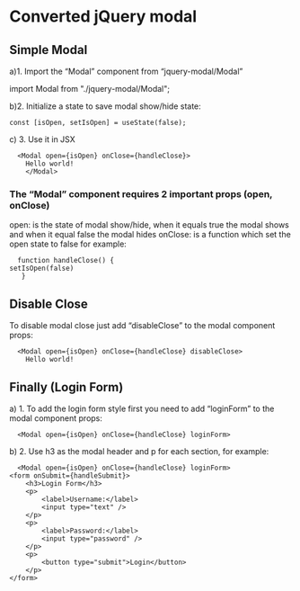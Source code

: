 # Converted jQuery modal

## Simple Modal

a)1.	Import the “Modal” component from “jquery-modal/Modal”

   import Modal from "./jquery-modal/Modal";
   
b)2.	Initialize a state to save modal show/hide state:

    const [isOpen, setIsOpen] = useState(false);

c) 3.	Use it in JSX

      <Modal open={isOpen} onClose={handleClose}>
        Hello world!
        </Modal>

### The “Modal” component requires 2 important props (open, onClose)

open: is the state of modal show/hide, when it equals true the modal shows and when it equal false the modal hides
onClose: is a function which set the open state to false for example:

      function handleClose() {
    setIsOpen(false)
       }


## Disable Close
To disable modal close just add “disableClose” to the modal component props:

      <Modal open={isOpen} onClose={handleClose} disableClose>
        Hello world!
</Modal>


## Finally (Login Form)

a) 1. To add the login form style first you need to add “loginForm” to the modal component props:

      <Modal open={isOpen} onClose={handleClose} loginForm>
b) 2. Use h3 as the modal header and p for each section, for example:

      <Modal open={isOpen} onClose={handleClose} loginForm>
    <form onSubmit={handleSubmit}>
        <h3>Login Form</h3>
        <p>
            <label>Username:</label>
            <input type="text" />
        </p>
        <p>
            <label>Password:</label>
            <input type="password" />
        </p>
        <p>
            <button type="submit">Login</button>
        </p>
    </form>
</Modal>


